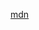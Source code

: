 [mdn](https://developer.mozilla.org/en-US/docs/Web/JavaScript/Reference/Global_Objects/Object/entries)
